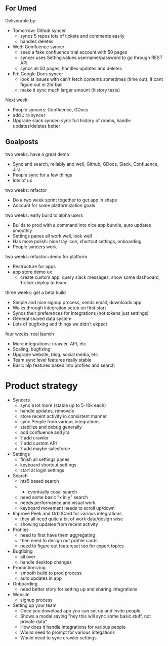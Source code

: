 ## For Umed

Deliverable by:

- Tomorrow: Github syncer
  - syncs 5 repos lots of tickets and comments easily
  - handles deletes
- Wed: Confluence syncer
  - seed a fake confluence trial account with 50 pages
  - syncer uses Setting.values.username/password to go through REST API
  - syncs all 50 pages, handles updates and deletes
- Fri: Google Docs syncer
  - look at issues with can't fetch contents sometimes (time out), if cant
    figure out in 2hr bail
  - make it sync much larger amount (history tests)

Next week:

- People syncers: Confluence, GDocs
- add Jira syncer
- Upgrade slack syncer: sync full history of rooms, handle updates/deletes
  better

## Goalposts

two weeks: have a great demo

- Sync and search, reliably and well, Github, GDocs, Slack, Confluence, Jira
- People sync for a few things
- lots of ux

two weeks: refactor

- Do a two week sprint together to get app in shape
- Account for some platformization goals

two weeks: early build to alpha users

- Builds to prod with a command into nice app bundle, auto updates smoothly
- Settings panes all work well, look well
- Has more polish: nice tray icon, shortcut settings, onboarding
- People syncers work

two weeks: refactor+demo for platform

- Restructure for apps
- app store demo ux
  - create custom app, query slack messages, show some dashboard, 1-click deploy
    to team

three weeks: get a beta build

- Simple and nice signup process, sends email, downloads app
- Walks through integration setup on first start
- Syncs their preferences for integrations (not tokens just settings)
- General shared data system
- Lots of bugfixing and things we didn't expect

four weeks: real launch

- More integrations: crawler, API, etc
- Scaling, bugfixing
- Upgrade website, blog, social media, etc
- Team sync level features really stable
- Basic nlp features baked into profiles and search

# Product strategy

- Syncers
  - sync a lot more (stable up to 5-10k each)
  - handle updates, removals
  - store recent activity in consistent manner
  - sync People from various integrations
  - stabilize and debug generally
  - add confluence and jira
  - ? add crawler
  - ? add custom API
  - ? add maybe salesforce
- Settings
  - finish all settings panes
  - keyboard shortcut settings
  - start at login settings
- Search
  - hts5 based search
  - - eventually cosal search
  - need some basic "x in y" search
  - needs performance and visual work
  - keyboard movement needs to scroll up/down
- Improve Peek and OrbitCard for various integrations
  - they all need quite a bit of work data/design wise
  - showing updates from recent activity
- Profiles
  - need to first have them aggregating
  - then need to design out profile cards
  - need to figure out featureset too for expert topics
- Bugfixing
  - all over
  - handle desktop changes
- Productionizing
  - smooth build to prod process
  - auto updates in app
- Onboarding
  - need better story for setting up and sharing integrations
- Website
  - signup process
- Setting up your team
  - Once you download app you can set up and invite people
  - Shows a modal saying "hey this will sync some basic stuff, not private data"
  - How does it handle integrations for various people
  - Would need to prompt for various integations
  - Would need to sync crawler settings
